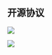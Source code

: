 ## 开源协议

![](https://www.runoob.com/wp-content/uploads/2018/03/bg2011050101.png)

![](https://www.runoob.com/wp-content/uploads/2018/03/61590003177751b9d5bd.jpg)
